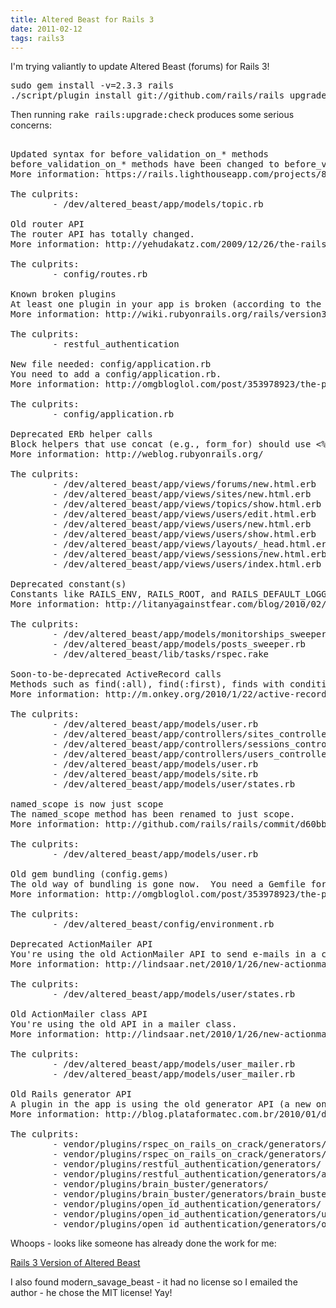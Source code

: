 ```yaml
---
title: Altered Beast for Rails 3
date: 2011-02-12
tags: rails3
---
```

I'm trying valiantly to update Altered Beast (forums) for Rails 3!

<pre class="sh_sh">
sudo gem install -v=2.3.3 rails
./script/plugin install git://github.com/rails/rails_upgrade.git
</pre>

Then running <tt>rake rails:upgrade:check</tt> produces some serious concerns:

<pre class="sh_sh">

Updated syntax for before_validation_on_* methods
before_validation_on_* methods have been changed to before_validation(:on => :create/:update) { ... }
More information: https://rails.lighthouseapp.com/projects/8994/tickets/4699-before_validation_on_create-and-before_validation_on_update-doesnt-exist

The culprits:
        - /dev/altered_beast/app/models/topic.rb

Old router API
The router API has totally changed.
More information: http://yehudakatz.com/2009/12/26/the-rails-3-router-rack-it-up/

The culprits:
        - config/routes.rb

Known broken plugins
At least one plugin in your app is broken (according to the wiki).  Most of project maintainers are rapidly working towards compatability, but do be aware you may encounter issues.
More information: http://wiki.rubyonrails.org/rails/version3/plugins_and_gems

The culprits:
        - restful_authentication

New file needed: config/application.rb
You need to add a config/application.rb.
More information: http://omgbloglol.com/post/353978923/the-path-to-rails-3-approaching-the-upgrade

The culprits:
        - config/application.rb

Deprecated ERb helper calls
Block helpers that use concat (e.g., form_for) should use <%= instead of <%.  The current form will continue to work for now, but you will get deprecation warnings since this form will go away in the future.
More information: http://weblog.rubyonrails.org/

The culprits:
        - /dev/altered_beast/app/views/forums/new.html.erb
        - /dev/altered_beast/app/views/sites/new.html.erb
        - /dev/altered_beast/app/views/topics/show.html.erb
        - /dev/altered_beast/app/views/users/edit.html.erb
        - /dev/altered_beast/app/views/users/new.html.erb
        - /dev/altered_beast/app/views/users/show.html.erb
        - /dev/altered_beast/app/views/layouts/_head.html.erb
        - /dev/altered_beast/app/views/sessions/new.html.erb
        - /dev/altered_beast/app/views/users/index.html.erb

Deprecated constant(s)
Constants like RAILS_ENV, RAILS_ROOT, and RAILS_DEFAULT_LOGGER are now deprecated.
More information: http://litanyagainstfear.com/blog/2010/02/03/the-rails-module/

The culprits:
        - /dev/altered_beast/app/models/monitorships_sweeper.rb
        - /dev/altered_beast/app/models/posts_sweeper.rb
        - /dev/altered_beast/lib/tasks/rspec.rake

Soon-to-be-deprecated ActiveRecord calls
Methods such as find(:all), find(:first), finds with conditions, and the :joins option will soon be deprecated.
More information: http://m.onkey.org/2010/1/22/active-record-query-interface

The culprits:
        - /dev/altered_beast/app/models/user.rb
        - /dev/altered_beast/app/controllers/sites_controller.rb
        - /dev/altered_beast/app/controllers/sessions_controller.rb
        - /dev/altered_beast/app/controllers/users_controller.rb
        - /dev/altered_beast/app/models/user.rb
        - /dev/altered_beast/app/models/site.rb
        - /dev/altered_beast/app/models/user/states.rb

named_scope is now just scope
The named_scope method has been renamed to just scope.
More information: http://github.com/rails/rails/commit/d60bb0a9e4be2ac0a9de9a69041a4ddc2e0cc914

The culprits:
        - /dev/altered_beast/app/models/user.rb

Old gem bundling (config.gems)
The old way of bundling is gone now.  You need a Gemfile for bundler.
More information: http://omgbloglol.com/post/353978923/the-path-to-rails-3-approaching-the-upgrade

The culprits:
        - /dev/altered_beast/config/environment.rb

Deprecated ActionMailer API
You're using the old ActionMailer API to send e-mails in a controller, model, or observer.
More information: http://lindsaar.net/2010/1/26/new-actionmailer-api-in-rails-3

The culprits:
        - /dev/altered_beast/app/models/user/states.rb

Old ActionMailer class API
You're using the old API in a mailer class.
More information: http://lindsaar.net/2010/1/26/new-actionmailer-api-in-rails-3

The culprits:
        - /dev/altered_beast/app/models/user_mailer.rb
        - /dev/altered_beast/app/models/user_mailer.rb

Old Rails generator API
A plugin in the app is using the old generator API (a new one may be available at http://github.com/trydionel/rails3-generators).
More information: http://blog.plataformatec.com.br/2010/01/discovering-rails-3-generators/

The culprits:
        - vendor/plugins/rspec_on_rails_on_crack/generators/
        - vendor/plugins/rspec_on_rails_on_crack/generators/custom_scaffold/
        - vendor/plugins/restful_authentication/generators/
        - vendor/plugins/restful_authentication/generators/authenticated/
        - vendor/plugins/brain_buster/generators/
        - vendor/plugins/brain_buster/generators/brain_buster_migration/
        - vendor/plugins/open_id_authentication/generators/
        - vendor/plugins/open_id_authentication/generators/upgrade_open_id_authentication_tables/
        - vendor/plugins/open_id_authentication/generators/open_id_authentication_tables/
</pre>

Whoops - looks like someone has already done the work for me:

<a href="https://github.com/stiff/altered_beast" rel="nofollow">Rails 3 Version of Altered Beast</a>

I also found modern\_savage\_beast - it had no license so I emailed the author - he chose the MIT license! Yay!

